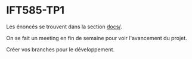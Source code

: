 # IFT585-TP1

Les énoncés se trouvent dans la section [docs/](https://github.com/gcleroux/IFT585-TP1/tree/main/docs).

On se fait un meeting en fin de semaine pour voir l'avancement du projet.

Créer vos branches pour le développement.

